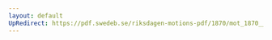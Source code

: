 ```yaml
---
layout: default
UpRedirect: https://pdf.swedeb.se/riksdagen-motions-pdf/1870/mot_1870__ak__00157/mot_1870__ak__00157_002.pdf
---
```

